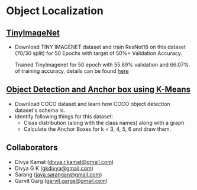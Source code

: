 # Object Localization

## [TinyImageNet](https://github.com/gkdivya/EVA/tree/main/10_ObjectLocalization/TinyImageNet)

- Download TINY IMAGENET dataset and train ResNet18 on this dataset (70/30 split) for 50 Epochs with target of 50%+ Validation Accuracy. 

    Trained TinyImagenet for 50 epoch with 55.89% validation and 66.07% of training accuracy, details can be found [here](https://github.com/gkdivya/EVA/tree/main/10_ObjectLocalization/TinyImageNet)


## [Object Detection and Anchor box using K-Means](https://github.com/gkdivya/EVA/tree/main/10_ObjectLocalization/COCO_K-Means)
- Download COCO dataset and learn how COCO object detection dataset's schema is. 
- Identify following things for this dataset:
  - Class distribution (along with the class names) along with a graph 
  - Calculate the Anchor Boxes for k = 3, 4, 5, 6 and draw them.


## Collaborators
- Divya Kamat (divya.r.kamat@gmail.com)
- Divya G K (gkdivya@gmail.com)
- Sarang (jaya.sarangan@gmail.com)
- Garvit Garg (garvit.gargs@gmail.com)
